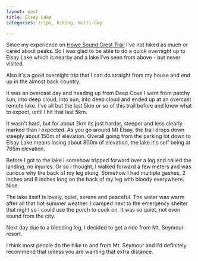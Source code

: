 ```yaml
---
layout: post
title: Elsay Lake
categories: trips, hiking, multi-day

---
```


Since my experience on [Howe Sound Crest Trail](/2024-07-17-my-limit.html) I've not hiked as much or cared about peaks. So I was glad to be able to do a quick overnight up to Elsay Lake which is nearby and a lake I've seen from above - but never visited.

Also it's a good overnight trip that I can do straight from my house and end up in the almost back country.

<div class="strava-embed-placeholder" data-embed-type="activity" data-embed-id="12318210614" data-style="standard"></div><script src="https://strava-embeds.com/embed.js"></script>

It was an overcast day and heading up from Deep Cove I went from patchy sun, into deep cloud, into sun, into deep cloud and ended up at an overcast remote lake. I've all but the last 5km or so of this trail before and knew what to expect, until I hit that last 5km. 

It wasn't hard, but for about 2km its just harder, steeper and less clearly marked than I expected. As you go around Mt Elsay, the trail drops down steeply about 150m of elevation. Overall going from the parking lot down to Elsay Lake means losing about 800m of elevation, the lake it's self being at 765m elevation.

Before I got to the lake I somehow tripped forward over a log and nailed the landing, no injuries. Or so I thought, I walked forward a few meters and was curious why the back of my leg stung. Somehow I had multiple gashes, 2 inches and 8 inches long on the back of my leg with bloody everywhere. Nice.

The lake itself is lovely, quiet, serene and peaceful. The water was warm after all that hot summer weather. I camped next to the emergency shelter that night so I could use the porch to cook on. It was so quiet, not even sound from the city.

Next day due to a bleeding leg, I decided to get a ride from Mt. Seymour resort. 

<div class="strava-embed-placeholder" data-embed-type="activity" data-embed-id="12318247010" data-style="standard"></div><script src="https://strava-embeds.com/embed.js"></script>

I think most people do the hike to and from Mt. Seymour and I'd definitely recommend that unless you are wanting that extra distance.
